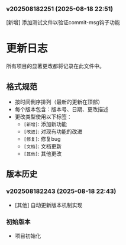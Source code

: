 ### v202508182251 (2025-08-18 22:51)
[新增] 添加测试文件以验证commit-msg钩子功能


# 更新日志

所有项目的显著更改都将记录在此文件中。

## 格式规范
- 按时间倒序排列（最新的更新在顶部）
- 每个版本包含：版本号、日期、更改描述
- 更改类型使用以下标签：
  - `[新增]`: 添加新功能
  - `[改进]`: 对现有功能的改进
  - `[修复]`: 修复bug
  - `[文档]`: 文档更新
  - `[其他]`: 其他更改

## 版本历史

### v202508182243 (2025-08-18 22:43)
- [其他] 自动更新版本机制实现

### 初始版本
- 项目初始化
